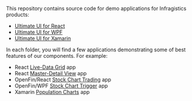 This repository contains source code for demo applications for Infragistics products:
 
- [Ultimate UI for React](https://www.infragistics.com/products/ignite-ui-react)
- [Ultimate UI for WPF](https://www.infragistics.com/products/wpf)
- [Ultimate UI for Xamarin](https://www.infragistics.com/products/xamarin)

In each folder, you will find a few applications demonstrating some of best features of our components. For example:

- React [Live-Data Grid](https://github.com/Infragistics/demo-apps/tree/master/react/live-data-grid/README.md) app 
- React [Master-Detail View](https://github.com/Infragistics/demo-apps/blob/master/react/master-detail-app/README.md) app 
- OpenFin/React [Stock Chart Trading](https://github.com/Infragistics/demo-apps/tree/master/react/open-fin-stock-chart/README.md) app 
- OpenFin/WPF [Stock Chart Trigger](https://github.com/Infragistics/demo-apps/tree/master/react/open-fin-stock-chart/README.md) app 
- Xamarin [Population Charts](https://github.com/Infragistics/demo-apps/tree/master/xamarin/population-charts/README.md) app 